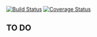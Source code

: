[![Build Status](https://travis-ci.org/e0ipso/ajv-inspector.svg?branch=master)](https://travis-ci.org/e0ipso/ajv-inspector)
[![Coverage Status](https://coveralls.io/repos/github/e0ipso/ajv-inspector/badge.svg?branch=master)](https://coveralls.io/github/e0ipso/ajv-inspector?branch=master)

## TO DO
